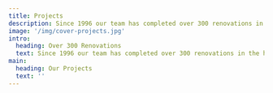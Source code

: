 ```yaml
---
title: Projects
description: Since 1996 our team has completed over 300 renovations in the hospitality industry.
image: '/img/cover-projects.jpg'
intro: 
  heading: Over 300 Renovations
  text: Since 1996 our team has completed over 300 renovations in the hospitality industry. Take a look below at some of our work.
main:
  heading: Our Projects
  text: ''
---
```

